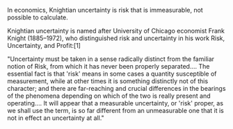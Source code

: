 In economics, Knightian uncertainty is risk that is immeasurable, not possible to calculate.

Knightian uncertainty is named after University of Chicago economist Frank Knight (1885–1972), who distinguished risk and uncertainty in his work Risk, Uncertainty, and Profit:[1]

"Uncertainty must be taken in a sense radically distinct from the familiar notion of Risk, from which it has never been properly separated.... The essential fact is that 'risk' means in some cases a quantity susceptible of measurement, while at other times it is something distinctly not of this character; and there are far-reaching and crucial differences in the bearings of the phenomena depending on which of the two is really present and operating.... It will appear that a measurable uncertainty, or 'risk' proper, as we shall use the term, is so far different from an unmeasurable one that it is not in effect an uncertainty at all."
